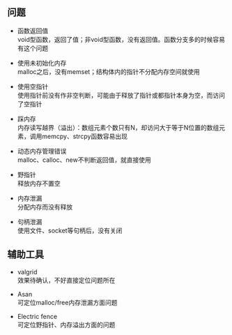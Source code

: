 ## 问题 

* 函数返回值  
void型函数，返回了值；非void型函数，没有返回值。函数分支多的时候容易有这个问题

* 使用未初始化内存  
malloc之后，没有memset；结构体内的指针不分配内存空间就使用

* 使用空指针    
使用指针前没有作非空判断，可能由于释放了指针或都指针本身为空，而访问了空指针

* 踩内存   
内存读写越界（溢出）：数组元素个数只有N，却访问大于等于N位置的数组元素，调用memcpy、strcpy函数容易出现

* 动态内存管理错误    
malloc、calloc、new不判断返回值，就直接使用

* 野指针     
释放内存不置空

* 内存泄漏  
分配内存而没有释放

* 句柄泄漏  
使用文件、socket等句柄后，没有关闭


## 辅助工具
* valgrid    
效果待确认，不好直接定位问题所在  

* Asan    
可定位malloc/free内存泄漏方面问题

* Electric fence    
可定位野指针、内存溢出方面的问题
